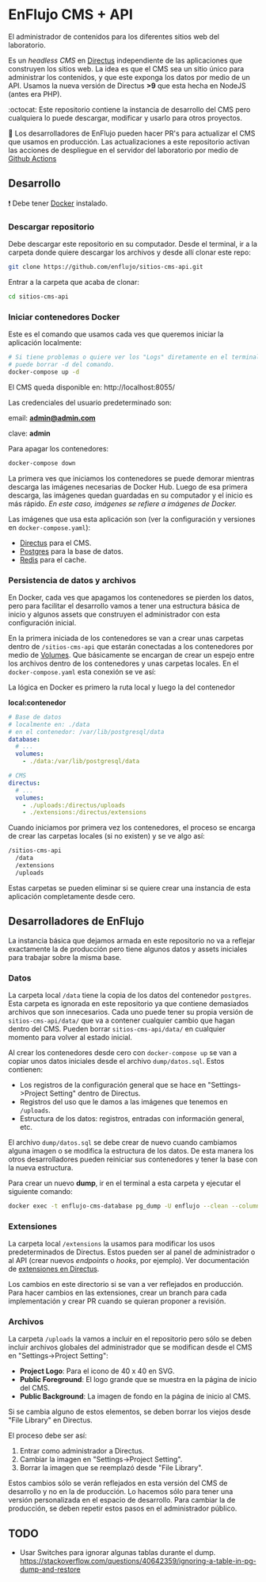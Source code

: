 # EnFlujo CMS + API

El administrador de contenidos para los diferentes sitios web del laboratorio.

Es un *headless CMS* en [Directus](https://directus.io/) independiente de las aplicaciones que construyen los sitios web. La idea es que el CMS sea un sitio único para administrar los contenidos, y que este exponga los datos por medio de un API. Usamos la nueva versión de Directus **>9** que esta hecha en NodeJS (antes era PHP).

:octocat: Este repositorio contiene la instancia de desarrollo del CMS pero cualquiera lo puede descargar, modificar y usarlo para otros proyectos.

:construction: Los desarrolladores de EnFlujo pueden hacer PR's para actualizar el CMS que usamos en producción. Las actualizaciones a este repositorio activan las acciones de despliegue en el servidor del laboratorio por medio de [Github Actions](https://docs.github.com/en/actions)

## Desarrollo

:heavy_exclamation_mark: Debe tener [Docker](https://docs.docker.com/get-docker/) instalado.

### Descargar repositorio

Debe descargar este repositorio en su computador. Desde el terminal, ir a la carpeta donde quiere descargar los archivos y desde allí clonar este repo:

```sh
git clone https://github.com/enflujo/sitios-cms-api.git
```

Entrar a la carpeta que acaba de clonar:

```sh
cd sitios-cms-api
```

### Iniciar contenedores Docker

Este es el comando que usamos cada ves que queremos iniciar la aplicación localmente:

```sh
# Si tiene problemas o quiere ver los "Logs" diretamente en el terminal,
# puede borrar -d del comando.
docker-compose up -d
```

El CMS queda disponible en: http://localhost:8055/

Las credenciales del usuario predeterminado son:

email: **admin@admin.com**

clave: **admin**

Para apagar los contenedores:

```sh
docker-compose down
```

La primera ves que iniciamos los contenedores se puede demorar mientras descarga las imágenes necesarias de Docker Hub. Luego de esa primera descarga, las imágenes quedan guardadas en su computador y el inicio es más rápido. *En este caso, imágenes se refiere a imágenes de Docker.*

Las imágenes que usa esta aplicación son (ver la configuración y versiones en `docker-compose.yaml`):

- [Directus](https://hub.docker.com/r/directus/directus) para el CMS.
- [Postgres](https://hub.docker.com/_/postgres) para la base de datos.
- [Redis](https://hub.docker.com/_/redis) para el cache.

### Persistencia de datos y archivos

En Docker, cada ves que apagamos los contenedores se pierden los datos, pero para facilitar el desarrollo vamos a tener una estructura básica de inicio y algunos assets que construyen el administrador con esta configuración inicial.

En la primera iniciada de los contenedores se van a crear unas carpetas dentro de `/sitios-cms-api` que estarán conectadas a los contenedores por medio de [Volumes](https://docs.docker.com/storage/volumes/). Que básicamente se encargan de crear un espejo entre los archivos dentro de los contenedores y unas carpetas locales. En el `docker-compose.yaml` esta conexión se ve así:

La lógica en Docker es primero la ruta local y luego la del contenedor

**local:contenedor**

```yaml
# Base de datos
# localmente en: ./data
# en el contenedor: /var/lib/postgresql/data
database:
  # ...
  volumes:
    - ./data:/var/lib/postgresql/data

# CMS
directus:
  # ...
  volumes:
    - ./uploads:/directus/uploads
    - ./extensions:/directus/extensions
```

Cuando iniciamos por primera vez los contenedores, el proceso se encarga de crear las carpetas locales (si no existen) y se ve algo así:

```md
/sitios-cms-api
  /data
  /extensions
  /uploads
```

Estas carpetas se pueden eliminar si se quiere crear una instancia de esta aplicación completamente desde cero.

## Desarrolladores de EnFlujo

La instancia básica que dejamos armada en este repositorio no va a reflejar exactamente la de producción pero tiene algunos datos y assets iniciales para trabajar sobre la misma base.

### Datos

La carpeta local `/data` tiene la copia de los datos del contenedor `postgres`. Esta carpeta es ignorada en este repositorio ya que contiene demasiados archivos que son innecesarios. Cada uno puede tener su propia versión de `sitios-cms-api/data/` que va a contener cualquier cambio que hagan dentro del CMS. Pueden borrar `sitios-cms-api/data/` en cualquier momento para volver al estado inicial.

Al crear los contenedores desde cero con `docker-compose up` se van a copiar unos datos iniciales desde el archivo `dump/datos.sql`. Estos contienen:

- Los registros de la configuración general que se hace en "Settings->Project Setting" dentro de Directus.
- Registros del uso que le damos a las imágenes que tenemos en `/uploads`.
- Estructura de los datos: registros, entradas con información general, etc.

El archivo `dump/datos.sql` se debe crear de nuevo cuando cambiamos alguna imagen o se modifica la estructura de los datos. De esta manera los otros desarrolladores pueden reiniciar sus contenedores y tener la base con la nueva estructura.

Para crear un nuevo **dump**, ir en el terminal a esta carpeta y ejecutar el siguiente comando:

```sh
docker exec -t enflujo-cms-database pg_dump -U enflujo --clean --column-inserts --if-exists --on-conflict-do-nothing > ./dump/datos.sql
```

### Extensiones

La carpeta local `/extensions` la usamos para modificar los usos predeterminados de Directus. Estos pueden ser al panel de administrador o al API (crear nuevos *endpoints* o *hooks*, por ejemplo). Ver documentación de [extensiones en Directus](https://docs.directus.io/concepts/extensions/). 

Los cambios en este directorio si se van a ver reflejados en producción. Para hacer cambios en las extensiones, crear un branch para cada implementación y crear PR cuando se quieran proponer a revisión.

### Archivos

La carpeta `/uploads` la vamos a incluir en el repositorio pero sólo se deben incluir archivos globales del administrador que se modifican desde el CMS en "Settings->Project Setting":

- **Project Logo**: Para el icono de 40 x 40 en SVG.
- **Public Foreground**: El logo grande que se muestra en la página de inicio del CMS.
- **Public Background**: La imagen de fondo en la página de inicio al CMS.

Si se cambia alguno de estos elementos, se deben borrar los viejos desde "File Library" en Directus.

El proceso debe ser así: 

1. Entrar como administrador a Directus.
2. Cambiar la imagen en "Settings->Project Setting".
3. Borrar la imagen que se reemplazó desde "File Library".

Estos cambios sólo se verán reflejados en esta versión del CMS de desarrollo y no en la de producción. Lo hacemos sólo para tener una versión personalizada en el espacio de desarrollo. Para cambiar la de producción, se deben repetir estos pasos en el administrador público.

## TODO

- Usar Switches para ignorar algunas tablas durante el dump. https://stackoverflow.com/questions/40642359/ignoring-a-table-in-pg-dump-and-restore